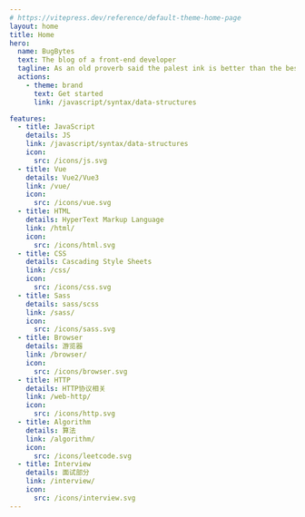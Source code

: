```yaml
---
# https://vitepress.dev/reference/default-theme-home-page
layout: home
title: Home
hero:
  name: BugBytes
  text: The blog of a front-end developer
  tagline: As an old proverb said the palest ink is better than the best memory.
  actions:
    - theme: brand
      text: Get started
      link: /javascript/syntax/data-structures

features:
  - title: JavaScript
    details: JS
    link: /javascript/syntax/data-structures
    icon:
      src: /icons/js.svg
  - title: Vue
    details: Vue2/Vue3
    link: /vue/
    icon:
      src: /icons/vue.svg
  - title: HTML
    details: HyperText Markup Language
    link: /html/
    icon:
      src: /icons/html.svg
  - title: CSS
    details: Cascading Style Sheets
    link: /css/
    icon:
      src: /icons/css.svg
  - title: Sass
    details: sass/scss
    link: /sass/
    icon:
      src: /icons/sass.svg
  - title: Browser
    details: 游览器
    link: /browser/
    icon:
      src: /icons/browser.svg
  - title: HTTP
    details: HTTP协议相关
    link: /web-http/
    icon:
      src: /icons/http.svg
  - title: Algorithm
    details: 算法
    link: /algorithm/
    icon:
      src: /icons/leetcode.svg
  - title: Interview
    details: 面试部分
    link: /interview/
    icon:
      src: /icons/interview.svg
---
```

